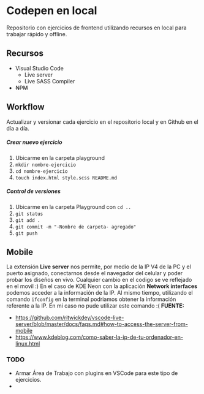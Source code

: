 # Codepen en local

Repositorio con ejercicios de frontend utilizando recursos en local para trabajar rápido y offline.

## Recursos
+ Visual Studio Code
  + Live server
  + Live SASS Compiler
+ ~~NPM~~

## Workflow
Actualizar y versionar cada ejercicio en el repositorio local y en Github en el día a día.

##### Crear nuevo ejercicio
1. Ubicarme en la carpeta playground
2. `mkdir nombre-ejercicio`
3. `cd nombre-ejercicio`
4. `touch index.html style.scss README.md`

##### Control de versiones
1. Ubicarme en la carpeta Playground con `cd ..`
2. `git status`
3. `git add .`
4. `git commit -m "-Nombre de carpeta- agregado"`
5. `git push`

## Mobile
La extensión **Live server** nos permite, por medio de la IP V4 de la PC y el puerto asignado, conectarnos desde el navegador del celular y poder probar los diseños en vivo. Cualquier cambio en el codigo se ve reflejado en el movil :)
En el caso de KDE Neon con la aplicación **Network interfaces** podemos acceder a la información de la IP.
Al mismo tiempo, utilizando el comando `ifconfig` en la terminal podriamos obtener la información referente a la IP. En mi caso no pude utilizar este comando :( 
**FUENTE:**
+ https://github.com/ritwickdey/vscode-live-server/blob/master/docs/faqs.md#how-to-access-the-server-from-mobile
+ https://www.kdeblog.com/como-saber-la-ip-de-tu-ordenador-en-linux.html

### TODO
+ Armar Área de Trabajo con plugins en VSCode para este tipo de ejercicios.
+ 
